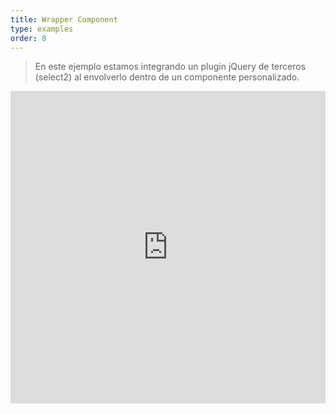 ```yaml
---
title: Wrapper Component
type: examples
order: 8
---
```


> En este ejemplo estamos integrando un plugin jQuery de terceros (select2) al envolverlo dentro de un componente personalizado.

<iframe width="100%" height="500" src="https://jsfiddle.net/yyx990803/fruqrvdL/embedded/result,html,js,css" allowfullscreen="allowfullscreen" frameborder="0"></iframe>
